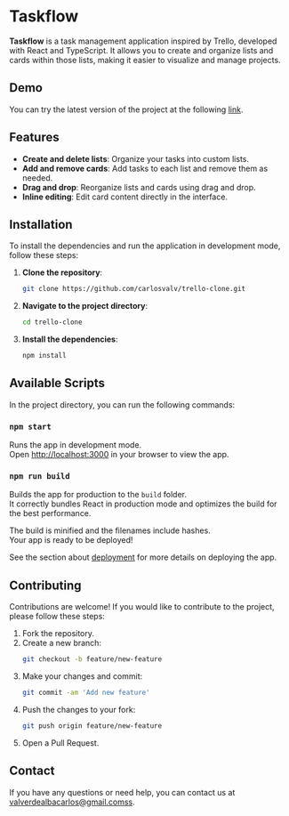 # Taskflow

**Taskflow** is a task management application inspired by Trello, developed with React and TypeScript. It allows you to create and organize lists and cards within those lists, making it easier to visualize and manage projects.

## Demo

You can try the latest version of the project at the following [link](https://carlosvalv.github.io/trello-clone/).

## Features

- **Create and delete lists**: Organize your tasks into custom lists.
- **Add and remove cards**: Add tasks to each list and remove them as needed.
- **Drag and drop**: Reorganize lists and cards using drag and drop.
- **Inline editing**: Edit card content directly in the interface.

## Installation

To install the dependencies and run the application in development mode, follow these steps:

1. **Clone the repository**:
    ```bash
    git clone https://github.com/carlosvalv/trello-clone.git
    ```

2. **Navigate to the project directory**:
    ```bash
    cd trello-clone
    ```

3. **Install the dependencies**:
    ```bash
    npm install
    ```

## Available Scripts

In the project directory, you can run the following commands:

### `npm start`

Runs the app in development mode.\
Open [http://localhost:3000](http://localhost:3000) in your browser to view the app.

### `npm run build`

Builds the app for production to the `build` folder.\
It correctly bundles React in production mode and optimizes the build for the best performance.

The build is minified and the filenames include hashes.\
Your app is ready to be deployed!

See the section about [deployment](https://facebook.github.io/create-react-app/docs/deployment) for more details on deploying the app.

## Contributing

Contributions are welcome! If you would like to contribute to the project, please follow these steps:

1. Fork the repository.
2. Create a new branch:
    ```bash
    git checkout -b feature/new-feature
    ```
3. Make your changes and commit:
    ```bash
    git commit -am 'Add new feature'
    ```
4. Push the changes to your fork:
    ```bash
    git push origin feature/new-feature
    ```
5. Open a Pull Request.

## Contact

If you have any questions or need help, you can contact us at [valverdealbacarlos@gmail.comss](mailto:valverdealbacarlos@gmail.com).
